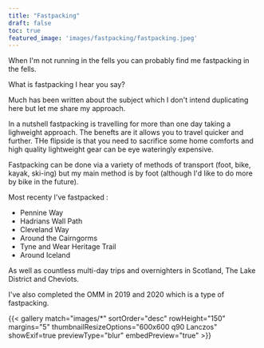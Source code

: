 ```yaml
---
title: "Fastpacking"
draft: false
toc: true
featured_image: 'images/fastpacking/fastpacking.jpeg'
---
```



When I'm not running in the fells you can probably find me fastpacking in the fells. 

What is fastpacking I hear you say? 

Much has been written about the subject which I don't intend duplicating here but let me share my approach.

In a nutshell fastpacking is travelling for more than one day taking a lighweight approach. The benefts are it allows you to travel quicker and further. THe flipside is that you need to sacrifice some home comforts and high quality lightweight gear can be eye wateringly expensive.

Fastpacking can be done via a variety of methods of transport (foot, bike, kayak, ski-ing) but my main method is by foot (although I'd like to do more by bike in the future).


Most recenty I've fastpacked :

- Pennine Way
- Hadrians Wall Path
- Cleveland Way
- Around the Cairngorms
- Tyne and Wear Heritage Trail
- Around Iceland 

As well as countless multi-day trips and overnighters in Scotland, The Lake District and Cheviots.

I've also completed the OMM in 2019 and 2020 which is a type of fastpacking.

{{< gallery match="images/*" sortOrder="desc" rowHeight="150" margins="5" thumbnailResizeOptions="600x600 q90 Lanczos" showExif=true previewType="blur" embedPreview="true" >}}